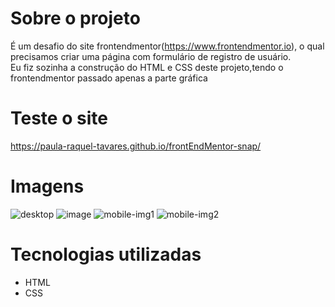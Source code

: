 # Sobre o projeto

É um desafio do site frontendmentor(https://www.frontendmentor.io), o qual precisamos criar uma página com formulário de registro de usuário.
<br/>
Eu fiz sozinha a construção do HTML e CSS deste projeto,tendo o frontendmentor passado apenas a parte gráfica

# Teste o site
<a  href="https://paula-raquel-tavares.github.io/frontEndMentor-snap/" target="_blank" >https://paula-raquel-tavares.github.io/frontEndMentor-snap/</a>

# Imagens
![desktop](https://user-images.githubusercontent.com/108530716/197345123-465d705d-e813-47dc-894e-856b32b3a433.PNG)
![image](https://user-images.githubusercontent.com/108530716/197345357-bcf1da6f-612a-4fc0-8bd0-8bf5fb60d8ad.png)
![mobile-img1](https://user-images.githubusercontent.com/108530716/197345134-f8e901f1-bcf7-4328-a873-d5c88c97b418.PNG)
![mobile-img2](https://user-images.githubusercontent.com/108530716/197345142-d7752b2d-3785-4eb0-86ff-58be10775e5b.PNG)


# Tecnologias utilizadas
- HTML
- CSS
